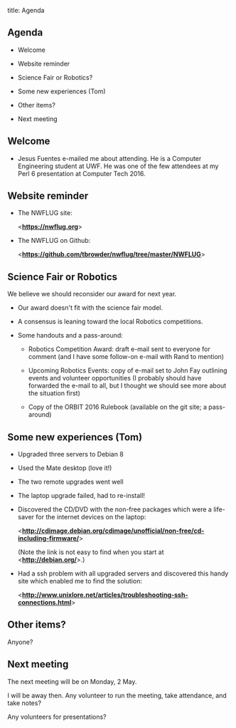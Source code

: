 title: Agenda
<!-- insert-file headers.md -->

## Agenda

- Welcome

- Website reminder

- Science Fair or Robotics?

- Some new experiences (Tom)

- Other items?

- Next meeting

## Welcome

- Jesus Fuentes e-mailed me about attending. He is a Computer
  Engineering student at UWF. He was one of the few attendees at my
  Perl 6 presentation at Computer Tech 2016.

## Website reminder

- The NWFLUG site:

    <**<https://nwflug.org>**>

- The NWFLUG on Github:

    <**<https://github.com/tbrowder/nwflug/tree/master/NWFLUG>**>


## Science Fair or Robotics

We believe we should reconsider our award for next year.  

- Our award doesn't fit with the science fair model. 

- A consensus is leaning toward the local Robotics competitions.

- Some handouts and a pass-around:

    - Robotics Competition Award: draft e-mail sent to everyone for
      comment (and I have some follow-on e-mail with Rand to mention)

    - Upcoming Robotics Events: copy of e-mail set to John Fay
      outlining events and volunteer opportunities (I probably should
      have forwarded the e-mail to all, but I thought we should see
      more about the situation first)

    - Copy of the ORBIT 2016 Rulebook (available on the git site; a pass-around)

## Some new experiences (Tom)

- Upgraded three servers to Debian 8

- Used the Mate desktop (love it!)

- The two remote upgrades went well

- The laptop upgrade failed, had to re-install!

- Discovered the CD/DVD with the non-free packages which were a
  life-saver for the internet devices on the laptop:

    <**<http://cdimage.debian.org/cdimage/unofficial/non-free/cd-including-firmware/>**>

    (Note the link is not easy to find when you start at <**<http://debian.org/>**>.)

- Had a ssh problem with all upgraded servers and discovered this
  handy site which enabled me to find the solution:

    <**<http://www.unixlore.net/articles/troubleshooting-ssh-connections.html>**>

## Other items?

Anyone?

## Next meeting

The next meeting will be on Monday, 2 May.

I will be away then.  Any volunteer to run the meeting, take
attendance, and take notes?

Any volunteers for presentations?
